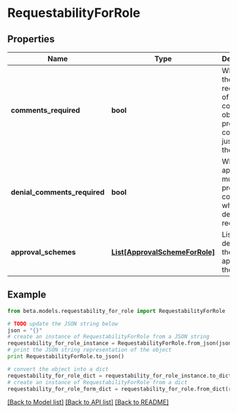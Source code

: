 # RequestabilityForRole


## Properties
Name | Type | Description | Notes
------------ | ------------- | ------------- | -------------
**comments_required** | **bool** | Whether the requester of the containing object must provide comments justifying the request | [optional] [default to False]
**denial_comments_required** | **bool** | Whether an approver must provide comments when denying the request | [optional] [default to False]
**approval_schemes** | [**List[ApprovalSchemeForRole]**](ApprovalSchemeForRole.md) | List describing the steps in approving the request | [optional] 

## Example

```python
from beta.models.requestability_for_role import RequestabilityForRole

# TODO update the JSON string below
json = "{}"
# create an instance of RequestabilityForRole from a JSON string
requestability_for_role_instance = RequestabilityForRole.from_json(json)
# print the JSON string representation of the object
print RequestabilityForRole.to_json()

# convert the object into a dict
requestability_for_role_dict = requestability_for_role_instance.to_dict()
# create an instance of RequestabilityForRole from a dict
requestability_for_role_form_dict = requestability_for_role.from_dict(requestability_for_role_dict)
```
[[Back to Model list]](../README.md#documentation-for-models) [[Back to API list]](../README.md#documentation-for-api-endpoints) [[Back to README]](../README.md)


